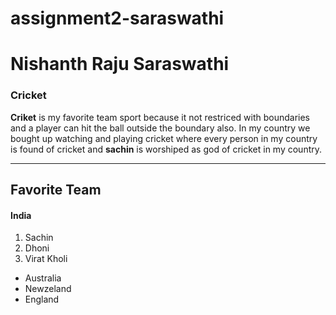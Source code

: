 # assignment2-saraswathi
# Nishanth Raju Saraswathi
### Cricket

**Criket** is my favorite team sport because it not restriced with boundaries and a player can hit the ball outside the boundary also. In my country we bought up watching and playing cricket where every person in my country is found of cricket and **sachin** is worshiped as god of cricket in my country.

------------------------------
## Favorite Team
#### India
1. Sachin
2. Dhoni
3. Virat Kholi

* Australia
* Newzeland
* England
